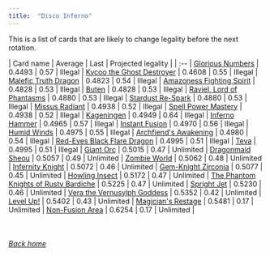 ```yaml
---
title:  "Disco Inferno"
---
```


This is a list of cards that are likely to change legality before the next rotation.

| Card name | Average | Last | Projected legality |
| :-- |
[Glorious Numbers](https://db.ygoprodeck.com/card/?search=Glorious%20Numbers) | 0.4493 | 0.57 | Illegal |
[Kycoo the Ghost Destroyer](https://db.ygoprodeck.com/card/?search=Kycoo%20the%20Ghost%20Destroyer) | 0.4608 | 0.55 | Illegal |
[Malefic Truth Dragon](https://db.ygoprodeck.com/card/?search=Malefic%20Truth%20Dragon) | 0.4823 | 0.54 | Illegal |
[Amazoness Fighting Spirit](https://db.ygoprodeck.com/card/?search=Amazoness%20Fighting%20Spirit) | 0.4828 | 0.53 | Illegal |
[Buten](https://db.ygoprodeck.com/card/?search=Buten) | 0.4828 | 0.53 | Illegal |
[Raviel, Lord of Phantasms](https://db.ygoprodeck.com/card/?search=Raviel,%20Lord%20of%20Phantasms) | 0.4880 | 0.53 | Illegal |
[Stardust Re-Spark](https://db.ygoprodeck.com/card/?search=Stardust%20Re-Spark) | 0.4880 | 0.53 | Illegal |
[Missus Radiant](https://db.ygoprodeck.com/card/?search=Missus%20Radiant) | 0.4938 | 0.52 | Illegal |
[Spell Power Mastery](https://db.ygoprodeck.com/card/?search=Spell%20Power%20Mastery) | 0.4938 | 0.52 | Illegal |
[Kageningen](https://db.ygoprodeck.com/card/?search=Kageningen) | 0.4949 | 0.64 | Illegal |
[Inferno Hammer](https://db.ygoprodeck.com/card/?search=Inferno%20Hammer) | 0.4965 | 0.57 | Illegal |
[Instant Fusion](https://db.ygoprodeck.com/card/?search=Instant%20Fusion) | 0.4970 | 0.56 | Illegal |
[Humid Winds](https://db.ygoprodeck.com/card/?search=Humid%20Winds) | 0.4975 | 0.55 | Illegal |
[Archfiend's Awakening](https://db.ygoprodeck.com/card/?search=Archfiend's%20Awakening) | 0.4980 | 0.54 | Illegal |
[Red-Eyes Black Flare Dragon](https://db.ygoprodeck.com/card/?search=Red-Eyes%20Black%20Flare%20Dragon) | 0.4995 | 0.51 | Illegal |
[Teva](https://db.ygoprodeck.com/card/?search=Teva) | 0.4995 | 0.51 | Illegal |
[Giant Orc](https://db.ygoprodeck.com/card/?search=Giant%20Orc) | 0.5015 | 0.47 | Unlimited |
[Dragonmaid Sheou](https://db.ygoprodeck.com/card/?search=Dragonmaid%20Sheou) | 0.5057 | 0.49 | Unlimited |
[Zombie World](https://db.ygoprodeck.com/card/?search=Zombie%20World) | 0.5062 | 0.48 | Unlimited |
[Infernity Knight](https://db.ygoprodeck.com/card/?search=Infernity%20Knight) | 0.5072 | 0.46 | Unlimited |
[Gem-Knight Zirconia](https://db.ygoprodeck.com/card/?search=Gem-Knight%20Zirconia) | 0.5077 | 0.45 | Unlimited |
[Howling Insect](https://db.ygoprodeck.com/card/?search=Howling%20Insect) | 0.5172 | 0.47 | Unlimited |
[The Phantom Knights of Rusty Bardiche](https://db.ygoprodeck.com/card/?search=The%20Phantom%20Knights%20of%20Rusty%20Bardiche) | 0.5225 | 0.47 | Unlimited |
[Spright Jet](https://db.ygoprodeck.com/card/?search=Spright%20Jet) | 0.5230 | 0.46 | Unlimited |
[Vera the Vernusylph Goddess](https://db.ygoprodeck.com/card/?search=Vera%20the%20Vernusylph%20Goddess) | 0.5352 | 0.42 | Unlimited |
[Level Up!](https://db.ygoprodeck.com/card/?search=Level%20Up!) | 0.5402 | 0.43 | Unlimited |
[Magician's Restage](https://db.ygoprodeck.com/card/?search=Magician's%20Restage) | 0.5481 | 0.17 | Unlimited |
[Non-Fusion Area](https://db.ygoprodeck.com/card/?search=Non-Fusion%20Area) | 0.6254 | 0.17 | Unlimited |

<br>

###### [Back home](index)